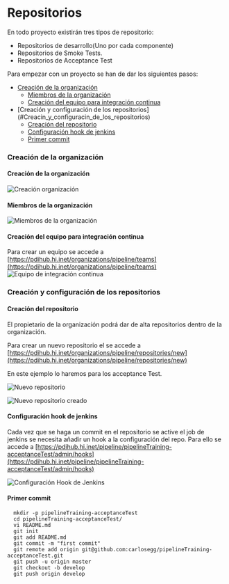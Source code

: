Repositorios
============

En todo proyecto existirán tres tipos de repositorio:

* Repositorios de desarrollo(Uno por cada componente)
* Repositorios de Smoke Tests. 
* Repositorios de Acceptance Test


Para empezar con un proyecto se han de dar los siguientes pasos:

  * [Creación de la organización](#Creacin_de_la_organizacin)
    * [Miembros de la organización](#Miembros_de_la_organizacin)
    * [Creación del equipo para integración continua](#Creacin_del_equipo_para_integracin_continua)
  * [Creación y configuración de los repositorios] (#Creacin_y_configuracin_de_los_repositorios)
    * [Creación del repositorio](#Creacin_del_repositorio)
    * [Configuración hook de jenkins](#Configuracin_hook_de_jenkins)
    * [Primer commit](#Primer_commit)

### Creación de la organización
#### Creación de la organización
![Creación organización](./img/training/pipelineTraining_newOrganization1.png)
#### Miembros de la organización
![Miembros de la organización](./img/training/pipelineTraining_newOrganization2.png)
#### Creación del equipo para integración continua
Para crear un equipo se accede a [https://pdihub.hi.inet/organizations/pipeline/teams](https://pdihub.hi.inet/organizations/pipeline/teams)
![Equipo de integración continua](./img/training/pipelineTraining_ContinousIntegrationTeam.png)

### Creación y configuración de los repositorios

#### Creación del repositorio
El propietario de la organización podrá dar de alta repositorios dentro de la organización.

Para crear un nuevo repositorio el se accede a [https://pdihub.hi.inet/organizations/pipeline/repositories/new](https://pdihub.hi.inet/organizations/pipeline/repositories/new)

En este ejemplo lo haremos para los acceptance Test.

![Nuevo repositorio](./img/training/pipelineTraining-acceptanceTest_newRepository.png)

![Nuevo repositorio creado](./img/training/pipelineTraining-acceptanceTest_newRepository2.png)

#### Configuración hook de jenkins

Cada vez que se haga un commit en el repositorio se active el job de jenkins se necesita añadir
un hook a la configuración del repo. Para ello se accede a [https://pdihub.hi.inet/pipeline/pipelineTraining-acceptanceTest/admin/hooks](https://pdihub.hi.inet/pipeline/pipelineTraining-acceptanceTest/admin/hooks)

![Configuración Hook de Jenkins](./img/training/jenkinsHook.png)

#### Primer commit

```
  mkdir -p pipelineTraining-acceptanceTest
  cd pipelineTraining-acceptanceTest/
  vi README.md 
  git init
  git add README.md
  git commit -m "first commit"
  git remote add origin git@github.com:carlosegg/pipelineTraining-acceptanceTest.git
  git push -u origin master
  git checkout -b develop
  git push origin develop
```


